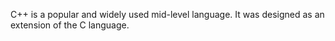 C++ is a popular and widely used mid-level language. It was designed as an extension of the C language.

